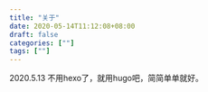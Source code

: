 ```yaml
---
title: "关于"
date: 2020-05-14T11:12:08+08:00
draft: false
categories: [""]
tags: [""]
---
```


 2020.5.13 不用hexo了，就用hugo吧，简简单单就好。